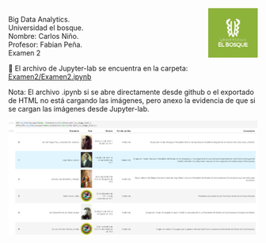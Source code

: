 <img align="right" width="100" height="100" src="./Screenshots/UB.jpg">

<p>
Big Data Analytics.
<br>
Universidad el bosque.
<br>
Nombre: Carlos Niño.
<br>
Profesor: Fabian Peña.
 <br>
Examen 2
</p>


:pushpin: El archivo de Jupyter-lab se encuentra en la carpeta: <a href="./Examen2/Examen2.ipynb">Examen2/Examen2.ipynb</a>

Nota: El archivo .ipynb si se abre directamente desde github o el exportado de HTML no está cargando las imágenes, pero anexo la evidencia de que si se cargan las imágenes desde Jupyter-lab.

<img src="./Screenshots/Evidencia.png">
